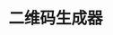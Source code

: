 ﻿---
id: 145
title: "二维码生成器"
weight: 145
version: "1.4"
updateTime: "2021-12-28T11:44:05"
debName: "http://113.24.212.22:8090/upload/file/qtqr_1.4_bzr32-edu2_all.deb"
debSize: "39.4 KB"
command: "qtqr"
---
